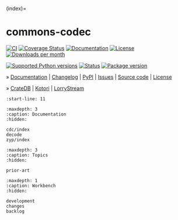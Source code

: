 (index)=
# commons-codec

[![CI][badge-tests]][project-tests]
[![Coverage Status][badge-coverage]][project-codecov]
[![Documentation][badge-documentation]][project-documentation]
[![License][badge-license]][project-license]
[![Downloads per month][badge-downloads-per-month]][project-downloads]

[![Supported Python versions][badge-python-versions]][project-pypi]
[![Status][badge-status]][project-pypi]
[![Package version][badge-package-version]][project-pypi]

» [Documentation][project-documentation]
| [Changelog][project-changelog]
| [PyPI][project-pypi]
| [Issues][project-issues]
| [Source code][project-repository]
| [License][project-license]

» [CrateDB]
| [Kotori]
| [LorryStream]

```{include} readme.md
:start-line: 11
```


```{toctree}
:maxdepth: 3
:caption: Documentation
:hidden:

cdc/index
decode
zyp/index
```

```{toctree}
:maxdepth: 3
:caption: Topics
:hidden:

prior-art
```

```{toctree}
:maxdepth: 1
:caption: Workbench
:hidden:

development
changes
backlog
```


[CrateDB]: https://cratedb.com/docs/guide/home/
[Kotori]: https://kotori.readthedocs.io/
[LorryStream]: https://lorrystream.readthedocs.io/

[badge-coverage]: https://codecov.io/gh/daq-tools/commons-codec/branch/main/graph/badge.svg
[badge-documentation]: https://img.shields.io/readthedocs/commons-codec
[badge-downloads-per-month]: https://pepy.tech/badge/commons-codec/month
[badge-license]: https://img.shields.io/github/license/daq-tools/commons-codec.svg
[badge-package-version]: https://img.shields.io/pypi/v/commons-codec.svg
[badge-python-versions]: https://img.shields.io/pypi/pyversions/commons-codec.svg
[badge-status]: https://img.shields.io/pypi/status/commons-codec.svg
[badge-tests]: https://github.com/daq-tools/commons-codec/actions/workflows/tests.yml/badge.svg
[project-changelog]: https://commons-codec.readthedocs.io/changes.html
[project-codecov]: https://codecov.io/gh/daq-tools/commons-codec
[project-documentation]: https://commons-codec.readthedocs.io/
[project-downloads]: https://pepy.tech/project/commons-codec/
[project-issues]: https://github.com/daq-tools/commons-codec/issues
[project-license]: https://github.com/daq-tools/commons-codec/blob/main/LICENSE
[project-pypi]: https://pypi.org/project/commons-codec
[project-repository]: https://github.com/daq-tools/commons-codec
[project-tests]: https://github.com/daq-tools/commons-codec/actions/workflows/tests.yml
